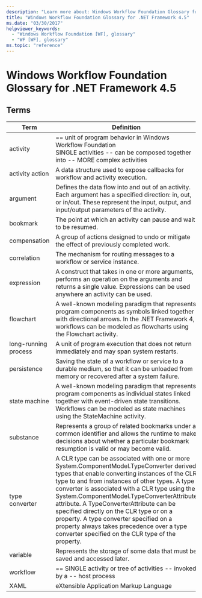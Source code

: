 ```yaml
---
description: "Learn more about: Windows Workflow Foundation Glossary for .NET Framework 4.5"
title: "Windows Workflow Foundation Glossary for .NET Framework 4.5"
ms.date: "03/30/2017"
helpviewer_keywords:
  - "Windows Workflow Foundation [WF], glossary"
  - "WF [WF], glossary"
ms.topic: "reference"
---
```


# Windows Workflow Foundation Glossary for .NET Framework 4.5

## Terms

|Term|Definition|
|----------|----------------|
|activity| == unit of program behavior in Windows Workflow Foundation <br/> SINGLE activities -- can be composed together into -- MORE complex activities|
|activity action|A data structure used to expose callbacks for workflow and activity execution.|
|argument|Defines the data flow into and out of an activity. Each argument has a specified direction: in, out, or in/out. These represent the input, output, and input/output parameters of the activity.|
|bookmark|The point at which an activity can pause and wait to be resumed.|
|compensation|A group of actions designed to undo or mitigate the effect of previously completed work.|
|correlation|The mechanism for routing messages to a workflow or service instance.|
|expression|A construct that takes in one or more arguments, performs an operation on the arguments and returns a single value. Expressions can be used anywhere an activity can be used.|
|flowchart|A well-known modeling paradigm that represents program components as symbols linked together with directional arrows.  In the .NET Framework 4, workflows can be modeled as flowcharts using the Flowchart activity.|
|long-running process|A unit of program execution that does not return immediately and may span system restarts.|
|persistence|Saving the state of a workflow or service to a durable medium, so that it can be unloaded from memory or recovered after a system failure.|
|state machine|A well-known modeling paradigm that represents program components as individual states linked together with event-driven state transitions.  Workflows can be modeled as state machines using the StateMachine activity.|
|substance|Represents a group of related bookmarks under a common identifier and allows the runtime to make decisions about whether a particular bookmark resumption is valid or may become valid.|
|type converter|A CLR type can be associated with one or more System.ComponentModel.TypeConverter derived types that enable converting instances of the CLR type to and from instances of other types. A type converter is associated with a CLR type using the System.ComponentModel.TypeConverterAttribute attribute.  A TypeConverterAttribute can be specified directly on the CLR type or on a property. A type converter specified on a property always takes precedence over a type converter specified on the CLR type of the property.|
|variable|Represents the storage of some data that must be saved and accessed later.|
|workflow| == SINGLE activity or tree of activities -- invoked by a -- host process|
|XAML|eXtensible Application Markup Language|
